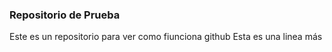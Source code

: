### Repositorio de Prueba

Este es un repositorio para ver como fiunciona github
Esta es una linea más